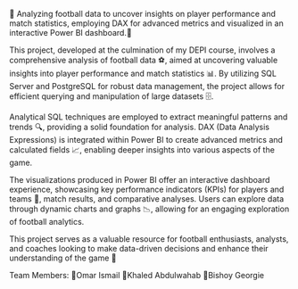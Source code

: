 🌱 Analyzing football data to uncover insights on player performance and match statistics, employing DAX for advanced metrics and visualized in an interactive Power BI dashboard.🌱

This project, developed at the culmination of my DEPI course, involves a comprehensive analysis of football data ⚽, aimed at uncovering valuable insights into player performance and match statistics 📊. By utilizing SQL Server and PostgreSQL for robust data management, the project allows for efficient querying and manipulation of large datasets 🗄️.

Analytical SQL techniques are employed to extract meaningful patterns and trends 🔍, providing a solid foundation for analysis. DAX (Data Analysis Expressions) is integrated within Power BI to create advanced metrics and calculated fields 📈, enabling deeper insights into various aspects of the game.

The visualizations produced in Power BI offer an interactive dashboard experience, showcasing key performance indicators (KPIs) for players and teams 🥇, match results, and comparative analyses. Users can explore data through dynamic charts and graphs 📉, allowing for an engaging exploration of football analytics.

This project serves as a valuable resource for football enthusiasts, analysts, and coaches looking to make data-driven decisions and enhance their understanding of the game 🎉

Team Members: 🥇Omar Ismail 🥇Khaled Abdulwahab 🥇Bishoy Georgie
